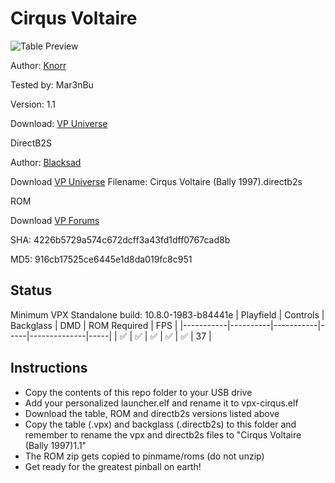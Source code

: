 # Cirqus Voltaire

![Table Preview](https://github.com/Mar3nBu/vpx-images/blob/main/vpx-cirqus.png)

Author: [Knorr](https://vpuniverse.com/profile/3120-knorr/) 

Tested by: Mar3nBu 

Version: 1.1 

Download: [VP Universe](https://vpuniverse.com/files/file/10529-cirqus-voltaire-bally-1997/)


DirectB2S

Author: [Blacksad](https://vpuniverse.com/profile/9127-blacksad/)

Download [VP Universe](https://vpuniverse.com/files/file/19287-cirqus-voltaire-bally-1997-b2s-with-full-dmd/) Filename: Cirqus Voltaire (Bally 1997).directb2s


ROM

Download [VP Forums](https://www.vpforums.org/index.php?app=downloads&showfile=1292)

SHA: 4226b5729a574c672dcff3a43fd1dff0767cad8b

MD5: 916cb17525ce6445e1d8da019fc8c951



## Status 

Minimum VPX Standalone build: 10.8.0-1983-b84441e
| Playfield | Controls | Backglass | DMD | ROM Required | FPS | 
|-----------|----------|-----------|-----|--------------|-----|
| :white_check_mark: | :white_check_mark: | :white_check_mark: | :white_check_mark: | :white_check_mark: | 37 |



## Instructions

- Copy the contents of this repo folder to your USB drive
- Add your personalized launcher.elf and rename it to vpx-cirqus.elf
- Download the table, ROM and directb2s versions listed above 
- Copy the table (.vpx) and backglass (.directb2s) to this folder and remember to rename the vpx and directb2s files to "Cirqus Voltaire (Bally 1997)1.1"
- The ROM zip gets copied to pinmame/roms (do not unzip)
- Get ready for the greatest pinball on earth!
